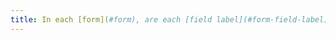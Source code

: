 ```yaml
---
title: In each [form](#form), are each [field label](#form-field-label) and its related control [positioned next to each other](#adjoined-label-and-field) (excluding particular cases)?
---
```

